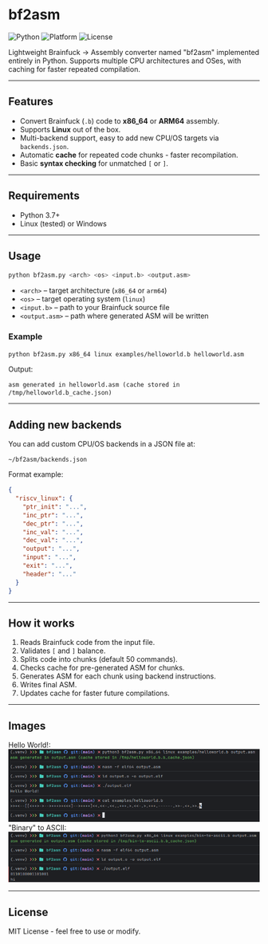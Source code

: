 # bf2asm

![Python](https://img.shields.io/badge/python-3.7+-blue.svg)
![Platform](https://img.shields.io/badge/platform-linux%20%7C%20windows-lightgrey)
![License](https://img.shields.io/badge/license-MIT-green)

Lightweight Brainfuck -> Assembly converter named "bf2asm" implemented entirely in Python.
Supports multiple CPU architectures and OSes, with caching for faster repeated compilation.

---

## Features

* Convert Brainfuck (`.b`) code to **x86\_64** or **ARM64** assembly.
* Supports **Linux** out of the box.
* Multi-backend support, easy to add new CPU/OS targets via `backends.json`.
* Automatic **cache** for repeated code chunks - faster recompilation.
* Basic **syntax checking** for unmatched `[` or `]`.

---

## Requirements

* Python 3.7+
* Linux (tested) or Windows

---

## Usage

```bash
python bf2asm.py <arch> <os> <input.b> <output.asm>
```

* `<arch>` – target architecture (`x86_64` or `arm64`)
* `<os>` – target operating system (`linux`)
* `<input.b>` – path to your Brainfuck source file
* `<output.asm>` – path where generated ASM will be written

### Example

```bash
python bf2asm.py x86_64 linux examples/helloworld.b helloworld.asm
```

Output:

```
asm generated in helloworld.asm (cache stored in /tmp/helloworld.b_cache.json)
```

---

## Adding new backends

You can add custom CPU/OS backends in a JSON file at:

```
~/bf2asm/backends.json
```

Format example:

```json
{
  "riscv_linux": {
    "ptr_init": "...",
    "inc_ptr": "...",
    "dec_ptr": "...",
    "inc_val": "...",
    "dec_val": "...",
    "output": "...",
    "input": "...",
    "exit": "...",
    "header": "..."
  }
}
```

---

## How it works

1. Reads Brainfuck code from the input file.
2. Validates `[` and `]` balance.
3. Splits code into chunks (default 50 commands).
4. Checks cache for pre-generated ASM for chunks.
5. Generates ASM for each chunk using backend instructions.
6. Writes final ASM.
7. Updates cache for faster future compilations.

---

## Images

Hello World!:
![HelloWorld Example](images/helloworld.png)
"Binary" to ASCII:
![bin-to-ascii Example](images/bin-to-ascii.png)

---

## License

MIT License - feel free to use or modify.